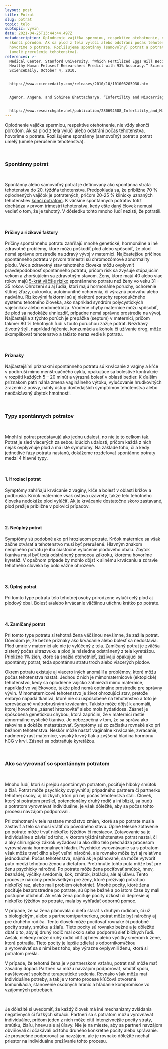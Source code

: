 ```yaml
---
layout: post
title: Potrat
slug: potrat
topic: telo
subtopic: vyvin
date: 2021-04-25T13:44:44.497Z
metadescription: Oplodnenie vajíčka spermiou, respektíve otehotnenie, nie vždy
  skončí pôrodom. Ak sa plod z tela vylúči alebo odstráni počas tehotenstva,
  hovoríme o potrate. Rozlišujeme spontánny (samovoľný) potrat a potrat umelý
  (umelé prerušenie tehotenstva).
references: >-
  Medical Center, Stanford University. “Which Fertilized Eggs Will Become
  Healthy Human Fetuses? Researchers Predict with 93% Accuracy.” ScienceDaily.
  ScienceDaily, October 4, 2010.


  https://www.sciencedaily.com/releases/2010/10/101003205930.htm


  Agenor, Angena, and Sohinee Bhattacharya. “Infertility and Miscarriage: Common Pathways in ...” World Health Organization, July 2015.


  https://www.researchgate.net/publication/280694588_Infertility_and_Miscarriage_Common_Pathways_in_Manifestation_and_Management.
---
```

Oplodnenie vajíčka spermiou, respektíve otehotnenie, nie vždy skončí pôrodom. Ak sa plod z tela vylúči alebo odstráni počas tehotenstva, hovoríme o potrate. Rozlišujeme spontánny (samovoľný) potrat a potrat umelý (umelé prerušenie tehotenstva). 

<br>

### Spontánny potrat

<br>

Spontánny alebo samovoľný potrat je definovaný ako spontánna strata tehotenstva do 20. týždňa tehotenstva. Predpokladá sa, že približne 70 % oplodnených vajíčok je potratených, pričom 20-25 % klinicky uznaných tehotenstiev [končí potratom](https://www.sciencedaily.com/releases/2010/10/101003205930.htm). K väčšine spontánnych potratov totiž dochádza v prvom trimestri tehotenstva, kedy ešte daný človek nemusí vedieť o tom, že je tehotný. V dôsledku tohto mnoho ľudí nezistí, že potratili.

<br>

#### Príčiny a rizikové faktory

Príčiny spontánneho potratu zahŕňajú mnohé genetické, hormonálne a iné zdravotné problémy, ktoré môžu poškodiť plod alebo spôsobiť, že plod nemá správne prostredie na zdravý vývoj v maternici. Najčastejšou príčinou spontánneho potratu v prvom trimestri sú chromozómové abnormality plodu. Vek a zdravotný stav tehotného človeka môžu ovplyvniť pravdepodobnosť spontánneho potratu, pričom risk sa zvyšuje stúpajúcim vekom a zhoršujúcim sa zdravotným stavom. Ženy, ktoré majú 40 alebo viac rokov majú [5-krát väčšie riziko](https://www.researchgate.net/publication/280694588_Infertility_and_Miscarriage_Common_Pathways_in_Manifestation_and_Management.) spontánneho potratu než ženy vo veku 31 – 35 rokov. Ohrození sú aj ľudia, ktorí majú hormonálne poruchy, ochorenie štítnej žľazy, cukrovku, autoimunitné ochorenia, či výraznú podváhu alebo nadváhu. Rizikovými faktormi sú aj niektoré poruchy reprodukčného systému tehotného človeka, ako napríklad syndróm polycystických vaječníkov alebo endometrióza. Vrodené chyby maternice môžu spôsobiť, že plod sa nedokáže uhniezdiť, prípadne nemá správne prostredie na vývoj. Najčastejšia z týchto porúch je prepážka (septum) v maternici, pričom takmer 80 % tehotných ľudí s touto poruchou zažije potrat. Nezdravý životný štýl, napríklad fajčenie, konzumácia alkoholu či užívanie drog, môže skomplikovať tehotenstvo a takisto neraz vedie k potratu. 

<br>

#### Príznaky 

Najčastejšími príznakmi spontánneho potratu sú krvácanie z vagíny a kŕče v podbruší mimo menštruačného cyklu, opakujúce sa bolestivé kontrakcie v rozpätí každých 5 – 20 minút a výrazná bolesť v oblasti bedier. K ďalším príznakom patrí náhla zmena vaginálneho výtoku, vylučovanie hrudkovitých zrazenín z pošvy, náhly ústup dovtedajších symptómov tehotenstva alebo neočakávaný úbytok hmotnosti. 

<br>

### Typy spontánnych potratov

<br>

Mnohí si potrat predstavujú ako jednu udalosť, no nie je to celkom tak. Potrat je sled viacerých za sebou idúcich udalostí, pričom každá z nich nejak ovplyvňuje plod a má isté symptómy. Na základe toho, či a kedy jednotlivé fázy potratu nastanú, dokážeme rozdeľovať spontánne potraty medzi 4 hlavné typy. 

<br>

#### 1. Hroziaci potrat

Symptómy zahŕňajú krvácanie z vagíny, kŕče a bolesť v oblasti krížov a podbrušia. Krčok maternice však ostáva uzavretý, takže telo tehotného človeka nedokáže plod vylúčiť. Ak je krvácanie dostatočne skoro zastavané, plod prežije približne v polovici prípadov. 

<br>

#### 2. Neúplný potrat

Symptómy sú podobné ako pri hroziacom potrate. Krčok maternice sa však začne otvárať a tehotenstvo musí byť prerušené. Hlavným znakom neúplného potratu je iba čiastočné vylúčenie plodového obalu. Zbytok tkaniva musí byť teda odstránený pomocou zákroku, ktorému hovoríme kyretáž. V opačnom prípade by mohlo dôjsť k silnému krvácaniu a zdravie tehotného človeka by bolo vážne ohrozené.

<br>

#### 3. Úplný potrat

Pri tomto type potratu telo tehotnej osoby prirodzene vylúči celý plod aj plodový obal. Bolesť a/alebo krvácanie väčšinou utíchnu krátko po potrate.

<br>

#### 4. Zamlčaný potrat

Pri tomto type potratu si tehotná žena väčšinou nevšimne, že zažila potrat. Dôvodom je, že bežné príznaky ako krvácanie alebo bolesť sa nedostavia. Plod umrie v maternici ale nie je vylúčený z tela. Zamlčaný potrat je zväčša zistený počas ultrazvuku a plod je následne odstránený z tela kyretážou. Približne 1% žien, ktoré sa snažia otehotnieť, zažívajú opakujúci sa spontánny potrat, teda spontánnu stratu troch alebo viacerých plodov. 

Okrem potratu existuje aj viacero iných anomálií a problémov, ktoré môžu počas tehotenstva nastať. Jednou z nich je mimomaternicové (ektopické) tehotenstvo, kedy sa oplodnené vajíčko zahniezdi mimo maternice, napríklad vo vajíčkovode, takže plod nemá optimálne prostredie pre správny vývin. Mimomaternicové tehotenstvo je život ohrozujúci stav, pretože embryo napadá tkanivá, ktoré nie sú uspôsobené na tehotenstvo a toto je sprevádzané vnútrobrušným krvácaním. Takisto môže dôjsť k anomálii, ktorej hovoríme „zásneť hroznovitá“ alebo mola hydatidosa. Zásneť je spôsobená genetickou chybou, ktorá zapríčiní, že v maternici rastie abnormálne cystické tkanivo. Je nebezpečná v tom, že sa správa ako rakovina a dokáže metastázovať. Symptómy sú zo začiatku rovnaké ako pri bežnom tehotenstva. Neskôr môže nastať vaginálne krvácanie, zvracanie, nadmerný rast maternice, vysoký krvný tlak a zvýšená hladina hormónu hCG v krvi. Zásneť sa odstraňuje kyretážou. 

<br>

### Ako sa vyrovnať so spontánnym potratom

<br>

Mnoho ľudí, ktorí si prejdú spontánnym potratom, pociťuje hlboký smútok a žiaľ. Potrat môže psychicky ovplyvniť aj prípadného partnera či partnerku tehotnej osoby, aj blízkych, ktorí pri nej počas tehotenstva stáli. Človek, ktorý si potratom prešiel, potencionálny druhý rodič a iní blízki, sa budú s potratom vyrovnávať individuálne, je však dôležité, aby sa počas tohto procesu navzájom podporovali. 

Pri otehotnení v tele nastane množstvo zmien, ktoré sa po potrate musia zastaviť a telo sa musí vrátiť do pôvodného stavu. Úplné telesné zotavenie po potrate môže trvať niekoľko týždňov či mesiacov. Zotavovanie sa je individuálne a závisí od toho, v ktorom týždni tehotenstva potrat nastal, či a aký chirurgický zákrok vyžadoval a ako dlho telo prechádza procesom vyrovnávania hormonálnych hladín. Psychické vyrovnávanie sa s potratom však môže trvať dlho a byť veľmi náročné, ale rovnako môže byť aj relatívne jednoduché. Počas tehotenstva, najmä ak je plánované, sa môže vytvoriť puto medzi tehotnou ženou a dieťaťom. Pretrhnutie tohto puta môže byť pre ženu psychicky náročné. Po potrate môže žena pociťovať smútok, hnev, beznádej, výčitky svedomia, šok, zmätok, izoláciu, ale aj úľavu. Tento proces je náročný predovšetkým pre ženy, ktoré prežívajú potrat po niekoľký raz, alebo mali problém otehotnieť. Mnohé pocity, ktoré žena pociťuje bezprostredne po potrate, sú úplne bežné a po istom čase by mali postupne utíchnuť. Ak však žena pociťuje pocity úzkosti či depresie aj niekoľko týždňov po potrate, mala by vyhľadať odbornú pomoc. 

V prípade, že sa žena plánovala o dieťa starať s druhým rodičom, či už s biologickým, alebo s partnerom/partnerkou, potrat môže byť náročný aj pre druhého rodiča. Tento človek môže pociťovať rovnaké či podobné pocity straty, smútku a žiaľu. Tieto pocity sú rovnako bežné a je dôležité dbať o to, aby aj druhý rodič mal okolo seba podpornú sieť blízkych ľudí. Avšak, niekedy môže druhý rodič cítiť aj hnev alebo výčitky smerom k žene, ktorá potratila. Tieto pocity je lepšie zdieľať s odborníkom/čkou a vyrovnávať sa s nimi bez toho, aby výrazne ovplyvnili ženu, ktorá si potratom prešla. 

V prípade, že tehotná žena je v partnerskom vzťahu, potrat naň môže mať zásadný dopad. Partneri sa môžu navzájom podporovať, smútiť spolu, navštevovať spoločné terapeutické sedenia. Rovnako však môžu mať individuálne potreby, a tak je v tomto procese kľúčová otvorená komunikácia, stanovenie osobných hraníc a hľadanie kompromisov vo vzájomných potrebách. 

<br>

<div class='f-telo box-post'>

Je dôležité si uvedomiť, že každý človek má iné mechanizmy zvládania negatívnych či ťažkých situácií. Partneri sa s potratom môžu vyrovnávať individuálne, pričom jeden z nich môže cítiť intenzívnejšie pocity straty, smútku, žiaľu, hnevu ale aj úľavy. Nie je na mieste, aby sa partneri navzájom obviňovali či očakávali od toho druhého konkrétne pocity alebo správanie. Je prospešné podporovať sa navzájom, ale je rovnako dôležité nechať priestor na individuálne prežívanie tohto procesu.

</div>